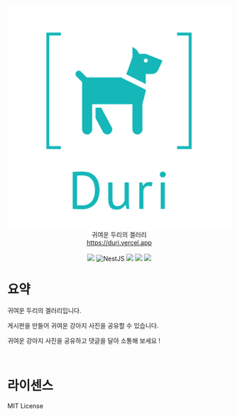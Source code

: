 <div align="center">
  <img src="./img/logo.png" align="center"/>
</div>

<div align="center">
  귀여운 두리의 겔러리
</div>
<div align="center">
    <a href="https://duri.vercel.app/">https://duri.vercel.app
    </a>
</div>
</br>
<div align="center">
<img src="https://img.shields.io/badge/Python-3776AB?logo=Python&logoColor=white"/>
<img src="https://img.shields.io/badge/Django-092E20?logo=Django&logoColor=white" alt="NestJS"/>
<img src="https://img.shields.io/badge/djangorestframework-D9232E?logo=djangorestframework&logoColor=white"/>
<img src="https://img.shields.io/badge/MySQL-4479A1?logo=MySQL&logoColor=white"/>
<img src="https://img.shields.io/badge/Swagger-85EA2D?logo=Swagger&logoColor=white"/>
</div>

# 요약

귀여운 두리의 겔러리입니다.

게시판을 만들어 귀여운 강아지 사진을 공유할 수 있습니다.

귀여운 강아지 사진을 공유하고 댓글을 달아 소통해 보세요 !

</br>

# 라이센스

MIT License
